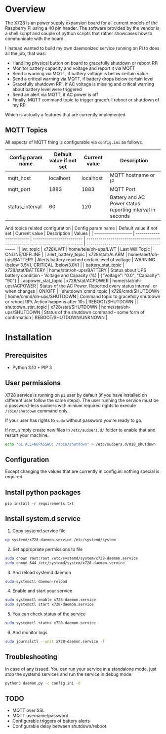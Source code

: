 # Overview

The [X728](https://wiki.geekworm.com/X728) is an power supply expansion board for all current models of the Raspberry Pi using a 40 pin header.
The software provided by the vendor is a shell script and couple of python scripts that rather showcases how to communicate with the board.

I instead wanted to build my own daemonized service running on Pi to does all the job, that was:

- Handling physical button on board to gracefully shutdown or reboot RPi
- Monitor battery capacity and voltage and report it via MQTT
- Send a warning via MQTT, if battery voltage is below certain value
- Send a critical warning via MQTT, if battery drops below certain level
- Gracefully shutdown RPi, if AC voltage is missing and critical warning about battery level were triggered
- Send an alert via MQTT, if AC power is off
- Finally, MQTT command topic to trigger gracefull reboot or shutdown of my RPi

Which is actually a features that are currently implemented.

## MQTT Topics

All aspects of MQTT thing is configurable via `config.ini` as follows.

| Config param name | Default value if not set | Current value | Description                                               |
| ----------------- | ------------------------ | ------------- | --------------------------------------------------------- |
| mqtt_host         | localhost                | localhost     | MQTT hostname or IP                                       |
| mqtt_port         | 1883                     | 1883          | MQTT Port                                                 |
| status_interval   | 60                       | 120           | Battery and AC Power status reporting interval in seconds |

And topics related configuration
| Config param name   | Default value if not set | Current value             | Description                                                                  | Values                                     |
| ------------------- | ------------------------ | ------------------------- | ---------------------------------------------------------------------------- | ------------------------------------------ |
| lwt_topic           | x728/LWT                 | home/tele/oh-ups/LWT      | Last Will Topic                                                              | ONLINE/OFFLINE                             |
| alert_battery_topic | x728/stat/ALARM          | home/alert/oh-ups/BATTERY | Alerts battery reached certain level of voltage                              | WARNING (below 3.5V), CRITICAL (below3.0V) |
| battery_stat_topic  | x728/stat/BATTERY        | home/stat/oh-ups/BATTERY  | Status about UPS battery condition - Voltage and Capacity (%)                | {"Voltage": "0.0", "Capacity": "90"}       |
| acpower_stat_topic  | x728/stat/ACPOWER        | home/stat/oh-ups/ACPOWER  | Status of the AC Power. Reported every status interval, or when changes      | ON/OFF                                     |
| shutdown_cmnd_topic | x728/cmd/SHUTDOWN        | home/cmnd/oh-ups/SHUTDOWN | Command topic to gracefully shutdown or reboot RPi. Action happens after 10s | REBOOT/SHUTDOWN                            |
| shutdown_stat_topic | x728/stat/SHUTDOWN       | home/stat/oh-ups/SHUTDOWN | Status of the shutdown command - some form of confirmation                   | REBOOT/SHUTDOWN/UNKNOWN                    |

# Installation

## Prerequisites

- Python 3.10 + PIP 3

## User permissions

X728 service is running on `pi` user by default (if you have installed on different user follow the same steps). The user running the service must be a password-less sudoers with minium required rights to execute `/sbin/shutdown` command only.

If your user has rights to `sudo` without password you're ready to go.

If not, simply create new files in `/etc/sudoers.d/` folder to enable that and restart your machine.

```sh
echo "pi ALL=NOPASSWD: /sbin/shutdown" > /etc/sudoers.d/010_shutdown
```

## Configuration

Except changing the values that are currently in config.ini nothing special is required.

## Install python packages

`pip install -r requirements.txt`

## Install system.d service

1. Copy systemd.service file
```sh
cp systemd/x728-daemon.service /etc/systemd/system
```

2. Set appropriate permissions to file
```sh
sudo chown root:root /etc/systemd/system/x728-daemon.service
sudo chmod 644 /etc/systemd/system/x728-daemon.service
```

3. And reload systemd daemon
```sh
sudo systemctl daemon-reload
```

4. Enable and start your service
```sh
sudo systemctl enable x728-daemon.service
sudo systemctl start x728-daemon.service
```

5. You can check status of the service
```sh
sudo systemctl status x728-daemon.service
```

6. And monitor logs
```sh
sudo journalctl --unit x728-daemon.service -f
```

## Troubleshooting

In case of any issued. You can run your service in a standalone mode, just stop the systemd services and run the service in debug mode

```sh
python3 daemon.py -c config.ini -d
```

## TODO
- MQTT over SSL
- MQTT username/password 
- Configurable triggers of battery alerts
- Configurable delay between shutdown/reboot